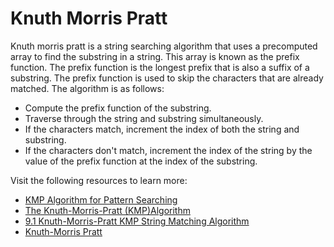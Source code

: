 # Knuth Morris Pratt

Knuth morris pratt is a string searching algorithm that uses a precomputed array to find the substring in a string. This array is known as the prefix function. The prefix function is the longest prefix that is also a suffix of a substring. The prefix function is used to skip the characters that are already matched. The algorithm is as follows:

- Compute the prefix function of the substring.
- Traverse through the string and substring simultaneously.
- If the characters match, increment the index of both the string and substring.
- If the characters don't match, increment the index of the string by the value of the prefix function at the index of the substring.

Visit the following resources to learn more:

- [KMP Algorithm for Pattern Searching](https://www.geeksforgeeks.org/kmp-algorithm-for-pattern-searching/)
- [The Knuth-Morris-Pratt (KMP)Algorithm](https://www.javatpoint.com/daa-knuth-morris-pratt-algorithm)
- [9.1 Knuth-Morris-Pratt KMP String Matching Algorithm](https://www.youtube.com/watch?v=V5-7GzOfADQ)
- [Knuth-Morris Pratt](https://www.coursera.org/learn/algorithms-part2/lecture/TAtDr/knuth-morris-pratt)

